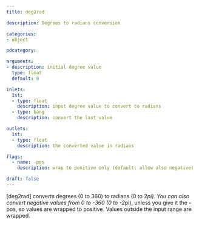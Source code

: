```yaml
---
title: deg2rad

description: Degrees to radians conversion

categories:
- object

pdcategory:

arguments:
- description: initial degree value
  type: float
  default: 0

inlets:
  1st:
  - type: float
    description: input degree value to convert to radians
  - type: bang
    description: convert the last value

outlets:
  1st:
  - type: float
    description: the converted value in radians

flags:
  - name: -pos
    description: wrap to positive only (default: allow also negative)

draft: false
---
```


[deg2rad] converts degrees (0 to 360) to radians (0 to 2*pi). You can also convert negative values from 0 to -360 (0 to -2*pi), unless you give it the -pos, so values are wrapped to positive. Values outside the input range are wrapped.

